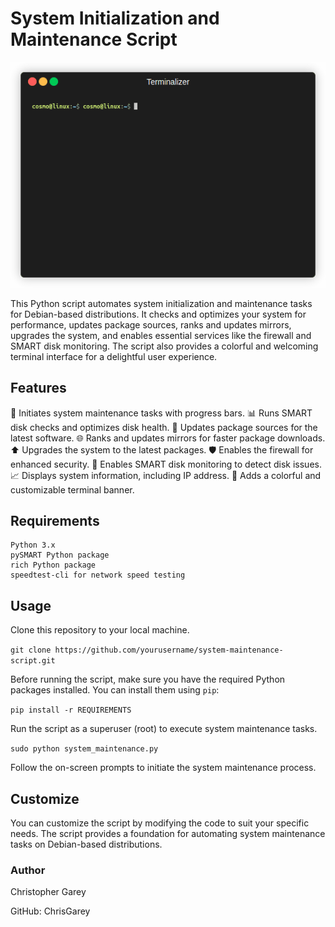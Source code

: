 # System Initialization and Maintenance Script

![](https://github.com/ChrisGarey/system-init-script/blob/main/images/demo.gif)

This Python script automates system initialization and maintenance tasks for Debian-based distributions. It checks and optimizes your system for performance, updates package sources, ranks and updates mirrors, upgrades the system, and enables essential services like the firewall and SMART disk monitoring. The script also provides a colorful and welcoming terminal interface for a delightful user experience.

## Features

🚀 Initiates system maintenance tasks with progress bars.
📊 Runs SMART disk checks and optimizes disk health.
🔄 Updates package sources for the latest software.
🌐 Ranks and updates mirrors for faster package downloads.
⬆ Upgrades the system to the latest packages.
🛡 Enables the firewall for enhanced security.
💽 Enables SMART disk monitoring to detect disk issues.
📈 Displays system information, including IP address.
🎨 Adds a colorful and customizable terminal banner.

## Requirements

    Python 3.x
    pySMART Python package
    rich Python package
    speedtest-cli for network speed testing

## Usage

Clone this repository to your local machine.

```git clone https://github.com/yourusername/system-maintenance-script.git```

Before running the script, make sure you have the required Python packages installed. You can install them using `pip`:


```pip install -r REQUIREMENTS```

Run the script as a superuser (root) to execute system maintenance tasks.

```sudo python system_maintenance.py```

Follow the on-screen prompts to initiate the system maintenance process.

## Customize

You can customize the script by modifying the code to suit your specific needs. The script provides a foundation for automating system maintenance tasks on Debian-based distributions.

### Author

Christopher Garey

GitHub: ChrisGarey